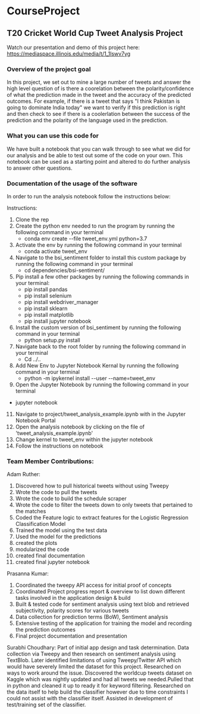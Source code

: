 # CourseProject

## T20 Cricket World Cup Tweet Analysis Project


Watch our presentation and demo of this project here: https://mediaspace.illinois.edu/media/t/1_1lswv7yg


### Overview of the project goal
In this project, we set out to mine a large number of tweets and answer the high level question of is there a coorelation between the polarity/confidence of what the prediction made in the tweet and the accuracy of the predicted outcomes. For example, if there is a tweet that says "I think Pakistan is going to dominate India today" we want to verify if this prediction is right and then check to see if there is a coolerlation between the success of the prediction and the polarity of the language used in the prediction.

### What you can use this code for
We have built a notebook that you can walk through to see what we did for our analysis and be able to test out some of the code on your own.
This notebook can be used as a starting point and altered to do further analysis to answer other questions.

### Documentation of the usage of the software 

In order to run the analysis notebook follow the instructions below:

Instructions:
1. Clone the rep
2. Create the python env needed to run the program by running the following command in your terminal 
   - conda env create --file tweet_env.yml python=3.7
3. Activate the env by running the following command in your terminal 
   - conda activate tweet_env 
4. Navigate to the bsi_sentiment folder to install this custom package by running the following command in your terminal
   - cd dependencies/bsi-sentiment/ 
5. Pip install a few other packages by running the following commands in your terminal:
   - pip install pandas
   - pip install selenium
   - pip install webdriver_manager
   - pip install sklearn
   - pip install matplotlib
   - pip install jupyter notebook
7. Install the custom version of bsi_sentiment by running the following command in your terminal
   - python setup.py install 
8. Navigate back to the root folder  by running the following command in your terminal
   - Cd ../.. 
9. Add New Env to Jupyter Notebook Kernal by running the following command in your terminal
   - python -m ipykernel install --user --name=tweet_env 
10. Open the Jupyter Notebook by running the following command in your terminal
   - jupyter notebook
11. Navigate to project/tweet_analysis_example.ipynb with in the Jupyter Notebook Portal
12. Open the analysis notebook by clicking on the file of 'tweet_analysis_example.ipynb'
13. Change kernel to tweet_env within the jupyter notebook
14. Follow the instructions on notebook 




### Team Member Contributions:

Adam Ruther:

1. Discovered how to pull historical tweets without using Tweepy
2. Wrote the code to pull the tweets
3. Wrote the code to build the schedule scraper
4. Wrote the code to filter the tweets down to only tweets that pertained to the matches 
5. Coded the Feature logic to extract features for the Logistic Regression Classification Model
6. Trained the model using the test data
7. Used the model for the predictions
8. created the plots
9. modularized the code
10. created final documentation
11. created final jupyter notebook

Prasanna Kumar:
1. Coordinated the tweepy API access for initial proof of concepts
2. Coordinated Project progress report & overview to list down different tasks involved in the application design & build
3. Built & tested code for sentiment analysis using text blob and retrieved subjectivity, polarity scores for various tweets
4. Data collection for prediction terms (BoW), Sentiment analysis
5. Extensive testing of the application for training the model and recording the prediction outcomes
6. Final project documentation and presentation

Surabhi Choudhary:
Part of initial app design and task determination. Data collection via Tweepy and then research on sentiment analysis using TextBlob. Later identified limitations of using Tweepy/Twitter API which would have severely limited the dataset for this project. Researched on ways to work around the issue. Discovered the worldcup tweets dataset on Kaggle which was nightly updated and had all tweets we needed.Pulled that in python and cleaned it up to ready it for keyword filtering. Researched on the data itself to help build the classifier however due to time constraints I could not assist with the classifier itself. Assisted in development of test/training set of the classifier.
